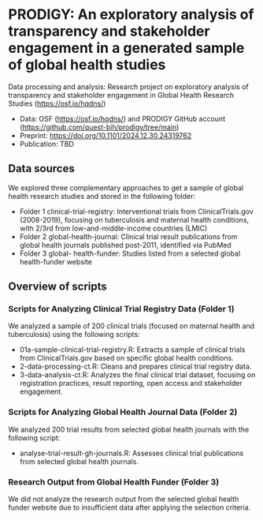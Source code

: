 # PRODIGY: An exploratory analysis of transparency and stakeholder engagement in a generated sample of global health studies
Data processing and analysis: Research project on exploratory analysis of transparency and stakeholder engagement in Global Health Research Studies (https://osf.io/hqdns/)
- Data: OSF (https://osf.io/hqdns/) and PRODIGY GitHub account (https://github.com/quest-bih/prodigy/tree/main)
- Preprint: https://doi.org/10.1101/2024.12.30.24319762
- Publication: TBD

## Data sources
We explored three complementary approaches to get a sample of  global health research studies and stored in the following folder:
- Folder 1 clinical-trial-registry: Interventional trials from ClinicalTrials.gov (2008-2019), focusing on tuberculosis and maternal health conditions, with 2/3rd from low-and-middle-income countries (LMIC) 
- Folder 2 global-health-journal: Clinical trial result publications from global health journals published post-2011, identified via PubMed
- Folder 3 global- health-funder: Studies listed from a selected global health-funder website


##  Overview of scripts
### Scripts for Analyzing Clinical Trial Registry Data (Folder 1)
We analyzed a sample of 200 clinical trials (focused on maternal health and tuberculosis) using the following scripts:
- 01a-sample-clinical-trial-registry.R: Extracts a sample of clinical trials from ClinicalTrials.gov based on specific global health conditions.
- 2-data-processing-ct.R: Cleans and prepares clinical trial registry data.
- 3-data-analysis-ct.R: Analyzes the final clinical trial dataset, focusing on registration practices, result reporting, open access and stakeholder engagement.

### Scripts for Analyzing Global Health Journal Data (Folder 2)
We analyzed 200 trial results from selected global health journals with the following script:
- analyse-trial-result-gh-journals.R: Assesses clinical trial publications from selected global health journals.

### Research Output from Global Health Funder (Folder 3)
We did not analyze the research output from the selected global health funder website due to insufficient data after applying the selection criteria.
